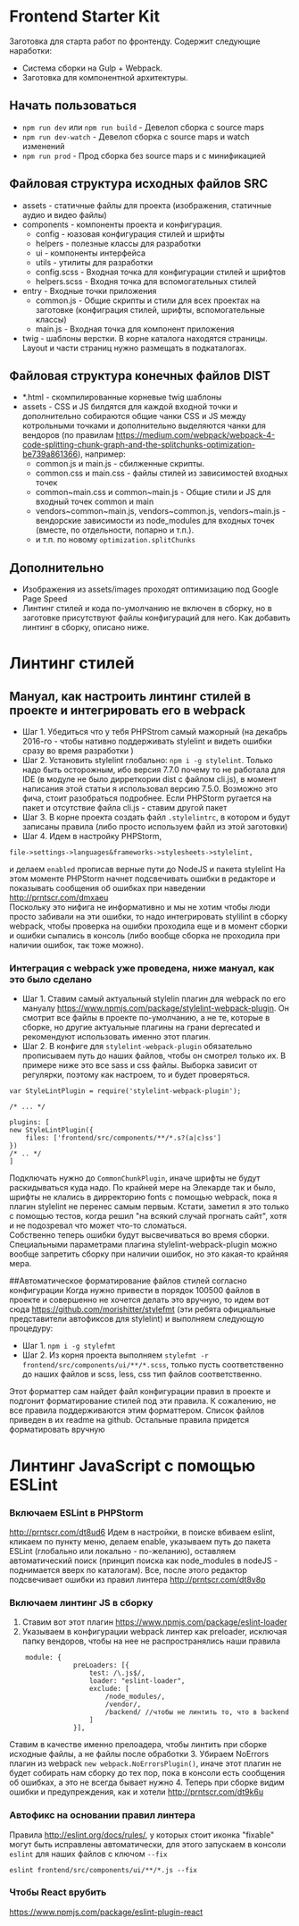 # Frontend Starter Kit

Заготовка для старта работ по фронтенду. Содержит следующие наработки:

* Система сборки на Gulp + Webpack.
* Заготовка для компонентной архитектуры.

## Начать пользоваться
* `npm run dev` или `npm run build` - Девелоп сборка с source maps
* `npm run dev-watch` - Девелоп сборка с source maps и watch изменений
* `npm run prod` - Прод сборка без source maps и с минификацией

## Файловая структура исходных файлов SRC
* assets - статичные файлы для проекта (изображения, статичные аудио и видео файлы)
* components - компоненты проекта и конфигурация.
    * config - юазовая конфигурация стилей и шрифты
    * helpers - полезные классы для разработки
    * ui - компоненты интерфейса
    * utils - утилиты для разработки
    * config.scss - Входная точка для конфигурации стилей и шрифтов
    * helpers.scss - Входня точка для вспомогательных стилей
* entry - Входные точки приложения
    * common.js - Общие скрипты и стили для всех проектах на заготовке (конфиграция стилей, шрифты, вспомогательные классы)
    * main.js - Входная точка для компонент приложения
* twig - шаблоны верстки. В корне каталога находятся страницы. Layout и части страниц нужно размещать в подкаталогах.

## Файловая структура конечных файлов DIST
* *.html - скомпилированные корневые twig шаблоны
* assets - CSS и JS билдятся для каждой входной точки и дополнительно собираются общие чанки CSS и JS между котрольными точками и дополнительно выделяются чанки для вендоров (по правилам https://medium.com/webpack/webpack-4-code-splitting-chunk-graph-and-the-splitchunks-optimization-be739a861366), например:
    * common.js и main.js - сбилженные скрипты.
    * common.сss и main.css - файлы стилей из зависимостей входных точек
    * common~main.css и common~main.js - Общие стили и JS для входный точек common и main
    * vendors~common~main.js, vendors~common.js, vendors~main.js - вендорские зависимости из node_modules для входных точек (вместе, по отдельности, попарно и т.п.). 
    * и т.п. по новому `optimization.splitChunks`
    
## Дополнительно
* Изображения из assets/images проходят оптимизацию под Google Page Speed
* Линтинг стилей и кода по-умолчанию не включен в сборку, но в заготовке присутствуют файлы конфигураций для него. Как добавить линтинг в сборку, описано ниже.

# Линтинг стилей
## Мануал, как настроить линтинг стилей в проекте и интегрировать его в webpack
* Шаг 1. Убедиться что у тебя PHPStrom самый мажорный (на декабрь 2016-го - чтобы нативно поддерживать stylelint и видеть ошибки сразу во время разработки )   
* Шаг 2. Установить stylelint глобально: ```npm i -g stylelint```. Только надо быть осторожным, ибо версия 7.7.0 почему то не работала для IDE (в модуле не было дирреткории dist с файлом cli.js), в момент написания этой статьи я использовал версию 7.5.0. Возможно это фича, стоит разобраться подробнее. Если PHPStorm ругается на пакет и отсутствие файла cli.js - ставим другой пакет  
* Шаг 3. В корне проекта создать файл ```.stylelintrc```, в котором и будут записаны правила (либо просто используем файл из этой заготовки)   
* Шаг 4. Идем в настройку PHPStorm, 
```
file->settings->languages&frameworks->stylesheets->stylelint, 
```
и делаем ```enabled```
прописав верные пути до NodeJS и пакета stylelint
На этом моменте PHPStorm начнет подсвечивать ошибки в редакторе и показывать сообщения об ошибках при наведении http://prntscr.com/dmxaeu  
Поскольку это нифига не информативно и мы не хотим чтобы люди просто забивали на эти ошибки, то надо интегрировать stylilint в сборку webpack, чтобы проверка на ошибки проходила еще и в момент сборки и ошибки сыпались в консоль (либо вообще сборка не проходила при наличии ошибок, так тоже можно).  
 
 ### Интеграция с webpack уже проведена, ниже мануал, как это было сделано
* Шаг 1. Ставим самый актуальный stylelin плагин для webpack по его мануалу https://www.npmjs.com/package/stylelint-webpack-plugin. Он смотрит все файлы в проекте по-умолчанию, а не те, которые в сборке, но другие актуальные плагины на грани deprecated и рекомендуют использовать именно этот плагин.   
* Шаг 2. В конфиге для ```stylelint-webpack-plugin``` обязательно прописываем путь до наших файлов, чтобы он смотрел только их. В примере ниже это все sass и css файлы. Выборка зависит от регулярки, поэтому как настроем, то и будет проверяться.
```
var StyleLintPlugin = require('stylelint-webpack-plugin');

/* ... */

plugins: [
new StyleLintPlugin({
    files: ['frontend/src/components/**/*.s?(a|c)ss']
})
/* .. */
]
```
Подключать нужно до ```CommonChunkPlugin```, иначе шрифты не будут раскидываться куда надо. По крайней мере на Элекарде так и было, шрифты не клались в дирректорию fonts с помощью webpack, пока я плагин stylelint не перенес самым первым. Кстати, заметил я это только с помощью тестов, когда решил "на всякий случай прогнать сайт", хотя и не подозревал что может что-то сломаться.   
Собственно теперь ошибки будут высвечиваться во время сборки. Специальными параметрами плагина stylelint-webpack-plugin можно вообще запретить сборку при наличии ошибок, но это какая-то крайняя мера.

##Автоматическое форматирование файлов стилей согласно конфигурации
Когда нужно привести в порядок 100500 файлов в проекте и совершенно не хочется делать это вручную, то идем вот сюда https://github.com/morishitter/stylefmt (эти ребята официальные представители автофиксов для stylelint) и выполняем следующую процедуру:
* Шаг 1. ```npm i -g stylefmt```
* Шаг 2. Из корня проекта выполняем ```stylefmt -r frontend/src/components/ui/**/*.scss```, только пусть соответственно до наших файлов и scss, less, css тип файлов соответственно.

Этот форматтер сам найдет файл конфигурации правил в проекте и подгонит форматирование стилей под эти правила.
К сожалению, не все правила поддерживаются этим форматтером. Список файлов приведен в их readme на github. Остальные правила придется форматировать вручную




# Линтинг JavaScript с помощью ESLint
### Включаем ESLint в PHPStorm
http://prntscr.com/dt8ud6 Идем в настройки, в поиске вбиваем eslint, кликаем по пункту меню, делаем enable, указываем путь до пакета ESLint (глобально или локально - по-желанию), оставляем автоматический поиск (принцип поиска как node_modules в nodeJS - поднимается вверх по каталогам). Все, после этого редактор подсвечивает ошибки из правил линтера http://prntscr.com/dt8v8p

### Включаем линтинг JS в сборку
1. Ставим вот этот плагин https://www.npmjs.com/package/eslint-loader
2. Указываем в конфигурации webpack линтер как preloader, исключая папку вендоров, чтобы на нее не распространялись наши правила
```   
    module: {
                preLoaders: [{
                    test: /\.js$/,
                    loader: "eslint-loader",
                    exclude: [
                        /node_modules/,
                        /vendor/,
                        /backend/ //чтобы не линтить то, что в backend
                    ]
                }],
```


Ставим в качестве именно прелоадера, чтобы линтить при сборке исходные файлы, а не файлы после обработки
3. Убираем NoErrors плагин из webpack ```new webpack.NoErrorsPlugin()```, иначе этот плагин не будет собирать нам сборку до тех пор, пока в консоли есть сообщения об ошибках, а это не всегда бывает нужно
4. Теперь при сборке видим ошибки и предупреждения, как и хотели http://prntscr.com/dt9k6u


### Автофикс на основании правил линтера
Правила http://eslint.org/docs/rules/, у которых стоит иконка "fixable" могут быть исправлены автоматически, для этого запускаем в консоли ```eslint``` для наших файлов с ключом ```--fix```

```eslint frontend/src/components/ui/**/*.js --fix```

### Чтобы React врубить
https://www.npmjs.com/package/eslint-plugin-react